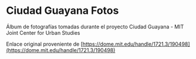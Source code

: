 # Ciudad Guayana Fotos
Álbum de fotografías tomadas durante el proyecto Ciudad Guayana - MIT Joint Center for Urban Studies

Enlace original proveniente de [https://dome.mit.edu/handle/1721.3/190498](https://dome.mit.edu/handle/1721.3/190498)

